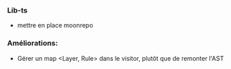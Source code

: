 ### Lib-ts

- mettre en place moonrepo

### Améliorations:

- Gérer un map <Layer, Rule> dans le visitor, plutôt que de remonter l'AST
